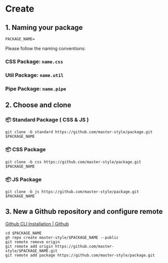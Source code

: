 # Create
## 1. Naming your package
```shell
PACKAGE_NAME=
```
Please follow the naming conventions:
### CSS Package: `name.css`
### Util Package: `name.util`
### Pipe Package: `name.pipe`

## 2. Choose and clone
### 📦 Standard Package ( CSS & JS )
```shell
git clone -b standard https://github.com/master-style/package.git $PACKAGE_NAME
```
### 📦 CSS Package
```shell
git clone -b css https://github.com/master-style/package.git $PACKAGE_NAME
```
### 📦 JS Package
```shell
git clone -b js https://github.com/master-style/package.git $PACKAGE_NAME
```

## 3. New a Github repository and configure remote
[Github CLI Installation | Github](https://github.com/cli/cli#installation)
```shell
cd $PACKAGE_NAME
gh repo create master-style/$PACKAGE_NAME --public
git remote remove origin
git remote add origin https://github.com/master-style/$PACKAGE_NAME.git
git remote add package https://github.com/master-style/package.git
```